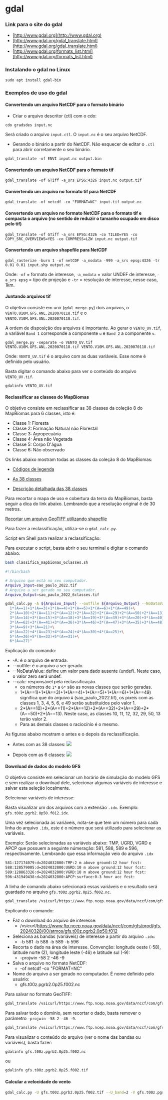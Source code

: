 gdal
====

### Link para o site do gdal 

+ [http://www.gdal.org](http://www.gdal.org)
+ [http://www.gdal.org/gdal_translate.html](http://www.gdal.org/gdal_translate.html)
+ [http://www.gdal.org/formats_list.html](http://www.gdal.org/formats_list.html)


### Instalando o gdal no Linux

`sudo apt install gdal-bin`

### Exemplos de uso do gdal

#### Convertendo um arquivo NetCDF para o formato binário

+ Criar o arquivo descritor (ctl) com o cdo:

`cdo gradsdes input.nc`

Será criado o arquivo `input.ctl`. O `input.nc` é o seu arquivo NetCDF.

+ Gerando o binário a partir do NetCDF. Não esquecer de editar o `.ctl` para abrir corretamente o seu binário.

`gdal_translate -of ENVI input.nc output.bin`

#### Convertendo um arquivo NetCDF para o formato tif

`gdal_translate -of GTiff -a_srs EPSG:4326 input.nc output.tif`

#### Convertendo um arquivo no formato tif para NetCDF

`gdal_translate -of netcdf -co "FORMAT=NC" input.tif output.nc`

#### Convertendo um arquivo no formato NetCDF para o formato tif e compacta o arquivo (no sentido de reduzir o tamanho ocupado em disco pelo tif)

`gdal_translate -of GTiff -a_srs EPSG:4326 -co TILED=YES -co COPY_SRC_OVERVIEWS=YES -co COMPRESS=LZW input.nc output.tif`

#### Convertendo um arquivo shapefile para NetCDF

`gdal_rasterize -burn 1 -of netCDF -a_nodata -999 -a_srs epsg:4326 -tr 0.01 0.01 input.shp output.nc`

Onde: `-of` = formato de interesse, `-a_nodata` = valor UNDEF de interesse, `-a_srs epsg` = tipo de projeção e `-tr` = resolução de interesse, nesse caso, 1km.

#### Juntando arquivos tif

O objetivo consiste em unir (`gdal_merge.py`) dois arquivos, o `VENTO.U10M.GFS.ANL.2020070118.tif` e o `VENTO.V10M.GFS.ANL.2020070118.tif`. 

A ordem de disposição dos arquivos é importante. Ao gerar o `VENTO_UV.tif`, a variável `Band 1` corresponde a componente `u` e `Band 2` a componente `v`.

`gdal_merge.py -separate -o VENTO_UV.tif VENTO.U10M.GFS.ANL.2020070118.tif
VENTO.V10M.GFS.ANL.2020070118.tif`

Onde: `VENTO_UV.tif` é o arquivo com as duas variáveis. Esse nome é definido pelo usuário.

Basta digitar o comando abaixo para ver o conteúdo do arquivo `VENTO_UV.tif`.

`gdalinfo VENTO_UV.tif`

#### Reclassificar as classes do  MapBiomas

O objetivo consiste em reclassificar as 38 classes da coleção 8 do MapBiomas para 6 classes, isto é:

* Classe 1: Floresta
* Classe 2: Formação Natural não Florestal
* Classe 3: Agropecuária
* Classe 4: Área não Vegetada
* Classe 5: Corpo D'água
* Classe 6: Não observado

Os links abaixo mostram todas as classes da coleção 8 do MapBiomas:

* [Códigos de legenda](https://brasil.mapbiomas.org/codigos-de-legenda/)

* [As 38 classes](https://brasil.mapbiomas.org/wp-content/uploads/sites/4/2023/08/Legenda-Colecao-8-LEGEND-CODE.pdf)

* [Descrição detalhada das 38 classes](https://brasil.mapbiomas.org/wp-content/uploads/sites/4/2023/09/Legenda-Colecao-8-Descricao-Detalhada-PDF-PT-3-1.pdf)

Para recortar o mapa de uso e cobertura da terra do MapBiomas, basta seguir a dica do link abaixo. Lembrando que a resolução original é de 30 metros.

[Recortar um arquivo GeoTIFF utilizando shapefile](https://www.youtube.com/watch?v=tiCxRcr4q3Q&t=4s&ab_channel=CursosLibertatem)

Para fazer a reclassificação, utiliza-se o `gdal_calc.py`.

Script em Shell para realizar a reclassificação:

Para executar o script, basta abrir o seu terminal e digitar o comando abaixo:

```bash
bash classifica_mapbiomas_6classes.sh
```

```bash
#!/bin/bash

# Arquivo que está no seu computador.
Arquivo_Input=sao_paulo_2022.tif
# Arquivo a ser gerado no seu computador.
Arquivo_Output=sao_paulo_2022_6classes.tif

gdal_calc.py -A ${Arquivo_Input} --outfile ${Arquivo_Output} --NoDataValue=0 --calc="\
  1*(A==1)+1*(A==3)+1*(A==4)+1*(A==5)+1*(A==6)+1*(A==49)+\
  2*(A==10)+2*(A==11)+2*(A==12)+2*(A==32)+2*(A==29)+2*(A==50)+2*(A==13)+\
  3*(A==14)+3*(A==15)+3*(A==18)+3*(A==19)+3*(A==39)+3*(A==20)+3*(A==40)+\
  3*(A==62)+3*(A==41)+3*(A==36)+3*(A==46)+3*(A==47)+3*(A==35)+3*(A==48)+\
  3*(A==9)+3*(A==21)+\
  4*(A==22)+4*(A==23)+4*(A==24)+4*(A==30)+4*(A==25)+\
  5*(A==26)+5*(A==33)+5*(A==31)+\
  6*(A==27)"
```

Explicação do comando:

* -A: é o arquivo de entrada.
* --outfile: é o arquivo a ser gerado.
* --NoDataValue: define um valor para dado ausente (undef). Neste caso, o valor zero será undef.
* --calc: responsável pela reclassificação.
  * os números de `1*` a `6*` são as novas classes que serão geradas.
  * 1*(A==1)+1*(A==3)+1*(A==4)+1*(A==5)+1*(A==6)+1*(A==49) significa que do arquivo `A` (sao_paulo_2022.tif), os pixeis com as classes 1, 3, 4, 5, 6, e 49 serão substituídos pelo valor 1.
  * 2*(A==10)+2*(A==11)+2*(A==12)+2*(A==32)+2*(A==29)+2*(A==50)+2*(A==13). Neste caso, as classes 10, 11, 12, 32, 29, 50, 13 terão valor 2.
  * Para as demais classes o raciocínio é o mesmo.

As figuras abaixo mostram o antes e o depois da reclassificação.

* Antes com as 38 classes:
![](../../images/gdal/mapbiomas/antes.JPG)

* Depois com as 6 classes:
![](../../images/gdal/mapbiomas/depois.JPG)

#### Download de dados do modelo GFS

O objetivo consiste em selecionar um horário de simulação do modelo GFS e sem realizar o download dele, selecionar algumas variáveis de interesse e salvar esta seleção localmente.

Selecionar variáveis de interesse:

Basta visualizar um dos arquivos com a extensão ```.idx```. Exemplo: ```gfs.t00z.pgrb2.0p50.f012.idx```.

Uma vez selecionada as variáveis, nota-se que tem um número para cada linha do arquivo ```.idx```, este é o número que será utilizado para selecionar as variáveis.

Exemplo: Serão selecionadas as variáveis abaixo: TMP, UGRD, VGRD e APCP que possuem a seguinte númeração: 581, 588, 589 e 596, respectivamente. Lembrando que essa informação veio do arquivo ```.idx```

```bash
581:127174079:d=2024032800:TMP:2 m above ground:12 hour fcst:
588:128579005:d=2024032800:UGRD:10 m above ground:12 hour fcst:
589:128863326:d=2024032800:VGRD:10 m above ground:12 hour fcst:
596:431949438:d=2024032800:APCP:surface:0-3 hour acc fcst:
```

A linha de comando abaixo selecionará essas variáveis e o resultado será guardado no arquivo ```gfs.t00z.pgrb2.0p25.f002.nc```.

```bash
gdal_translate /vsicurl/https://www.ftp.ncep.noaa.gov/data/nccf/com/gfs/prod/gfs.20240328/00/atmos/gfs.t00z.pgrb2.0p50.f012 -b 581 -b 588 -b 589 -b 596 -projwin -58 2 -46 -9 -of netcdf -co "FORMAT=NC" gfs.t00z.pgrb2.0p25.f002.nc
```

Explicando o comando:
* Faz o download do arquivo de interesse: 
  * /vsicurl/https://www.ftp.ncep.noaa.gov/data/nccf/com/gfs/prod/gfs.20240328/00/atmos/gfs.t00z.pgrb2.0p50.f012 
* Seleciona as bandas (variáveis) de interesse a partir do arquivo ```.idx```: 
  * -b 581 -b 588 -b 589 -b 596
* Recorta o dado na área de interesse. Convenção: longitude oeste (-58), latitude norte (2), longitude leste (-46) e latitude sul (-9):
  * -projwin -58 2 -46 -9
* Salva o arquivo no formato NetCDF:
  * -of netcdf -co "FORMAT=NC"
* Nome do arquivo a ser gerado no computador. É nome definido pelo usuário:
  * gfs.t00z.pgrb2.0p25.f002.nc

Para salvar no formato GeoTIFF:

```bash
gdal_translate /vsicurl/https://www.ftp.ncep.noaa.gov/data/nccf/com/gfs/prod/gfs.20240328/00/atmos/gfs.t00z.pgrb2.0p50.f012 -b 581 -b 588 -b 589 -b 596 -projwin -58 2 -46 -9 gfs.t00z.pgrb2.0p25.f002.tif
```

Para salvar todo o domínio, sem recortar o dado, basta remover o parâmetro ```-projwin -58 2 -46 -9```.

```bash
gdal_translate /vsicurl/https://www.ftp.ncep.noaa.gov/data/nccf/com/gfs/prod/gfs.20240328/00/atmos/gfs.t00z.pgrb2.0p50.f012 -b 581 -b 588 -b 589 -b 596 -of netcdf -co "FORMAT=NC" gfs.t00z.pgrb2.0p25.f002.nc
```

Para visualizar o conteúdo do arquivo (ver o nome das bandas ou variáveis), basta fazer:

```bash
gdalinfo gfs.t00z.pgrb2.0p25.f002.nc
```

ou

```bash
gdalinfo gfs.t00z.pgrb2.0p25.f002.tif
```

#### Calcular a velocidade do vento

```bash
gdal_calc.py -U gfs.t00z.pgrb2.0p25.f002.tif --U_band=2 -V gfs.t00z.pgrb2.0p25.f002.tif --V_band=3 --calc="sqrt(U*U+V*V)" --NoDataValue=-999 --format=netcdf --overwrite --outfile velocidade.nc
```

